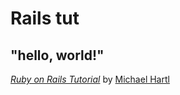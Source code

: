 # Rails tut

## "hello, world!"

[*Ruby on Rails Tutorial*](http://www.railstutorial.org/)
by [Michael Hartl](http://www.michaelhartl.com/)